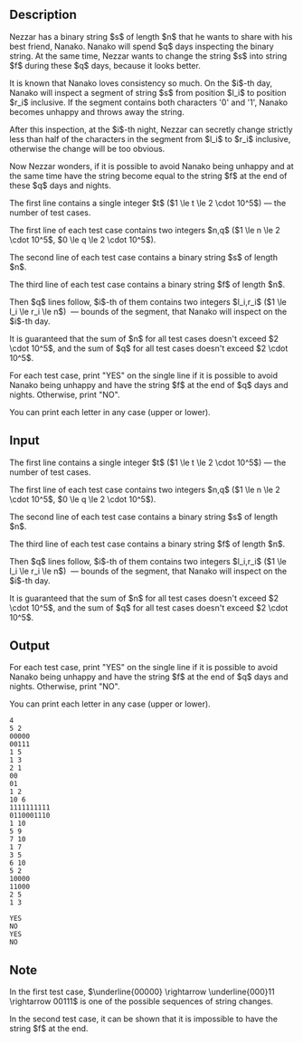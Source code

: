 ## Description

<div><p>Nezzar has a binary string $s$ of length $n$ that he wants to share with his best friend, Nanako. Nanako will spend $q$ days inspecting the binary string. At the same time, Nezzar wants to change the string $s$ into string $f$ during these $q$ days, because it looks better.</p><p>It is known that Nanako loves consistency so much. On the $i$-th day, Nanako will inspect a segment of string $s$ from position $l_i$ to position $r_i$ inclusive. If the segment contains both characters '<span class="tex-font-style-tt">0</span>' and '<span class="tex-font-style-tt">1</span>', Nanako becomes unhappy and throws away the string.</p><p>After this inspection, at the $i$-th night, Nezzar can secretly change <span class="tex-font-style-bf">strictly less</span> than half of the characters in the segment from $l_i$ to $r_i$ inclusive, otherwise the change will be too obvious.</p><p>Now Nezzar wonders, if it is possible to avoid Nanako being unhappy and at the same time have the string become equal to the string $f$ at the end of these $q$ days and nights.</p></div><div class="input-specification"><p>The first line contains a single integer $t$ ($1 \le t \le 2 \cdot 10^5$) — the number of test cases.</p><p>The first line of each test case contains two integers $n,q$ ($1 \le n \le 2 \cdot 10^5$, $0 \le q \le 2 \cdot 10^5$).</p><p>The second line of each test case contains a binary string $s$ of length $n$.</p><p>The third line of each test case contains a binary string $f$ of length $n$.</p><p>Then $q$ lines follow, $i$-th of them contains two integers $l_i,r_i$ ($1 \le l_i \le r_i \le n$) &nbsp;— bounds of the segment, that Nanako will inspect on the $i$-th day.</p><p>It is guaranteed that the sum of $n$ for all test cases doesn't exceed $2 \cdot 10^5$, and the sum of $q$ for all test cases doesn't exceed $2 \cdot 10^5$.</p></div><div class="output-specification"><p>For each test case, print "<span class="tex-font-style-tt">YES</span>" on the single line if it is possible to avoid Nanako being unhappy and have the string $f$ at the end of $q$ days and nights. Otherwise, print "<span class="tex-font-style-tt">NO</span>".</p><p>You can print each letter in any case (upper or lower).</p></div>

## Input

<p>The first line contains a single integer $t$ ($1 \le t \le 2 \cdot 10^5$) — the number of test cases.</p><p>The first line of each test case contains two integers $n,q$ ($1 \le n \le 2 \cdot 10^5$, $0 \le q \le 2 \cdot 10^5$).</p><p>The second line of each test case contains a binary string $s$ of length $n$.</p><p>The third line of each test case contains a binary string $f$ of length $n$.</p><p>Then $q$ lines follow, $i$-th of them contains two integers $l_i,r_i$ ($1 \le l_i \le r_i \le n$) &nbsp;— bounds of the segment, that Nanako will inspect on the $i$-th day.</p><p>It is guaranteed that the sum of $n$ for all test cases doesn't exceed $2 \cdot 10^5$, and the sum of $q$ for all test cases doesn't exceed $2 \cdot 10^5$.</p>

## Output

<p>For each test case, print "<span class="tex-font-style-tt">YES</span>" on the single line if it is possible to avoid Nanako being unhappy and have the string $f$ at the end of $q$ days and nights. Otherwise, print "<span class="tex-font-style-tt">NO</span>".</p><p>You can print each letter in any case (upper or lower).</p>





```input1
4
5 2
00000
00111
1 5
1 3
2 1
00
01
1 2
10 6
1111111111
0110001110
1 10
5 9
7 10
1 7
3 5
6 10
5 2
10000
11000
2 5
1 3
```




```output1
YES
NO
YES
NO
```



## Note

<p>In the first test case, $\underline{00000} \rightarrow \underline{000}11 \rightarrow 00111$ is one of the possible sequences of string changes.</p><p>In the second test case, it can be shown that it is impossible to have the string $f$ at the end.</p>
